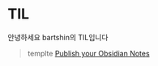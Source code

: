 # TIL

안녕하세요 bartshin의 TIL입니다




>templte [Publish your Obsidian Notes](https://github.com/jobindjohn/obsidian-publish-mkdocs?tab=readme-ov-file)
